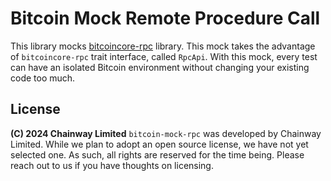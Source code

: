 # Bitcoin Mock Remote Procedure Call

This library mocks [bitcoincore-rpc](https://github.com/rust-bitcoin/rust-bitcoincore-rpc)
library. This mock takes the advantage of `bitcoincore-rpc` trait interface,
called `RpcApi`. With this mock, every test can have an isolated Bitcoin
environment without changing your existing code too much.

## License

**(C) 2024 Chainway Limited** `bitcoin-mock-rpc` was developed by Chainway
Limited. While we plan to adopt an open source license, we have not yet selected
one. As such, all rights are reserved for the time being. Please reach out to us
if you have thoughts on licensing.
